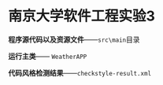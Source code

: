# **南京大学软件工程实验3**


**程序源代码以及资源文件**——`src\main`目录

**运行主类**—— `WeatherAPP`

**代码风格检测结果**——`checkstyle-result.xml`